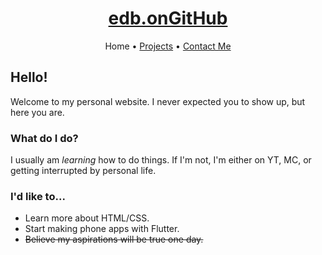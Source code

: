 <h1 align="center"><a href="https://the3dbb.github.io">edb.onGitHub</a></h1>
<p align="center">
  Home • <a href="projects">Projects</a> • <a href="contact">Contact Me</a>
</p>

<h2>Hello!</h2>
<p>Welcome to my personal website. I never expected you to show up, but here you are.</p>

<h3>What do I do?</h3>
<p>I usually am <em>learning</em> how to do things. If I'm not, I'm either on YT, MC, or getting interrupted by personal life.</p>

<h3>I'd like to...</h3>
<ul>
  <li>Learn more about HTML/CSS.</li>
  <li>Start making phone apps with Flutter.</li>
  <li><s>Believe my aspirations will be true one day.</s></li>
